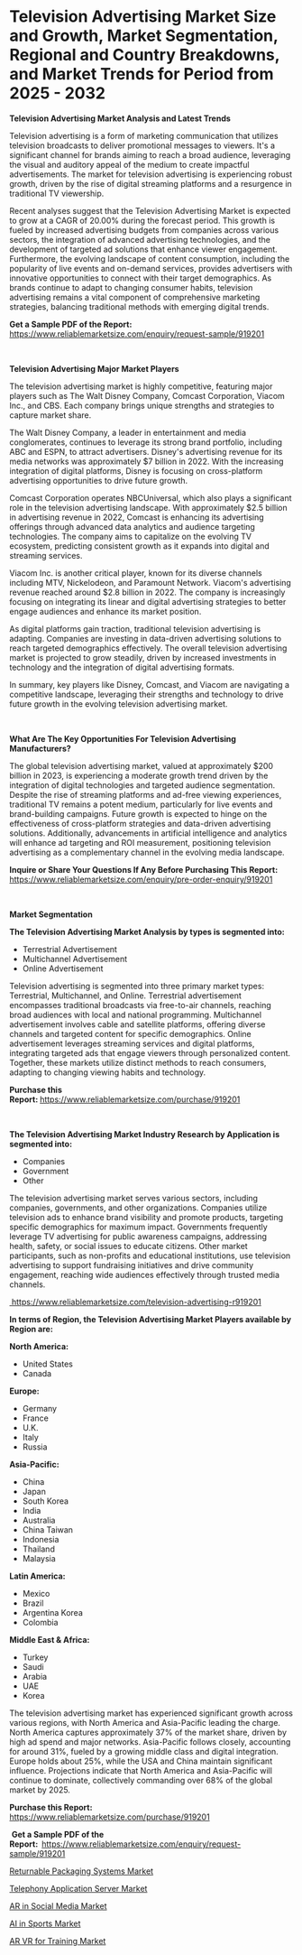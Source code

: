 <p><h1>Television Advertising Market Size and Growth, Market Segmentation, Regional and Country Breakdowns, and Market Trends for Period from 2025 -  2032</h1></p><p><strong>Television Advertising Market Analysis and Latest Trends</strong></p>
<p><p>Television advertising is a form of marketing communication that utilizes television broadcasts to deliver promotional messages to viewers. It's a significant channel for brands aiming to reach a broad audience, leveraging the visual and auditory appeal of the medium to create impactful advertisements. The market for television advertising is experiencing robust growth, driven by the rise of digital streaming platforms and a resurgence in traditional TV viewership.</p><p>Recent analyses suggest that the Television Advertising Market is expected to grow at a CAGR of 20.00% during the forecast period. This growth is fueled by increased advertising budgets from companies across various sectors, the integration of advanced advertising technologies, and the development of targeted ad solutions that enhance viewer engagement. Furthermore, the evolving landscape of content consumption, including the popularity of live events and on-demand services, provides advertisers with innovative opportunities to connect with their target demographics. As brands continue to adapt to changing consumer habits, television advertising remains a vital component of comprehensive marketing strategies, balancing traditional methods with emerging digital trends.</p></p>
<p><strong>Get a Sample PDF of the Report:&nbsp;</strong> <a href="https://www.reliablemarketsize.com/enquiry/request-sample/919201?utm_campaign=1901&utm_medium=2&utm_source=Github&utm_content=ia&utm_term=05032025&utm_id=television-advertising">https://www.reliablemarketsize.com/enquiry/request-sample/919201</a></p>
<p>&nbsp;</p>
<p><strong>Television Advertising Major Market Players</strong></p>
<p><p>The television advertising market is highly competitive, featuring major players such as The Walt Disney Company, Comcast Corporation, Viacom Inc., and CBS. Each company brings unique strengths and strategies to capture market share.</p><p>The Walt Disney Company, a leader in entertainment and media conglomerates, continues to leverage its strong brand portfolio, including ABC and ESPN, to attract advertisers. Disney's advertising revenue for its media networks was approximately $7 billion in 2022. With the increasing integration of digital platforms, Disney is focusing on cross-platform advertising opportunities to drive future growth.</p><p>Comcast Corporation operates NBCUniversal, which also plays a significant role in the television advertising landscape. With approximately $2.5 billion in advertising revenue in 2022, Comcast is enhancing its advertising offerings through advanced data analytics and audience targeting technologies. The company aims to capitalize on the evolving TV ecosystem, predicting consistent growth as it expands into digital and streaming services.</p><p>Viacom Inc. is another critical player, known for its diverse channels including MTV, Nickelodeon, and Paramount Network. Viacom's advertising revenue reached around $2.8 billion in 2022. The company is increasingly focusing on integrating its linear and digital advertising strategies to better engage audiences and enhance its market position.</p><p>As digital platforms gain traction, traditional television advertising is adapting. Companies are investing in data-driven advertising solutions to reach targeted demographics effectively. The overall television advertising market is projected to grow steadily, driven by increased investments in technology and the integration of digital advertising formats.</p><p>In summary, key players like Disney, Comcast, and Viacom are navigating a competitive landscape, leveraging their strengths and technology to drive future growth in the evolving television advertising market.</p></p>
<p>&nbsp;</p>
<p><strong>What Are The Key Opportunities For Television Advertising Manufacturers?</strong></p>
<p><p>The global television advertising market, valued at approximately $200 billion in 2023, is experiencing a moderate growth trend driven by the integration of digital technologies and targeted audience segmentation. Despite the rise of streaming platforms and ad-free viewing experiences, traditional TV remains a potent medium, particularly for live events and brand-building campaigns. Future growth is expected to hinge on the effectiveness of cross-platform strategies and data-driven advertising solutions. Additionally, advancements in artificial intelligence and analytics will enhance ad targeting and ROI measurement, positioning television advertising as a complementary channel in the evolving media landscape.</p></p>
<p><strong>Inquire or Share Your Questions If Any Before Purchasing This Report:</strong> <a href="https://www.reliablemarketsize.com/enquiry/pre-order-enquiry/919201?utm_campaign=1901&utm_medium=2&utm_source=Github&utm_content=ia&utm_term=05032025&utm_id=television-advertising">https://www.reliablemarketsize.com/enquiry/pre-order-enquiry/919201</a></p>
<p>&nbsp;</p>
<p><strong>Market Segmentation</strong></p>
<p><strong>The Television Advertising Market Analysis by types is segmented into:</strong></p>
<p><ul><li>Terrestrial Advertisement</li><li>Multichannel Advertisement</li><li>Online Advertisement</li></ul></p>
<p><p>Television advertising is segmented into three primary market types: Terrestrial, Multichannel, and Online. Terrestrial advertisement encompasses traditional broadcasts via free-to-air channels, reaching broad audiences with local and national programming. Multichannel advertisement involves cable and satellite platforms, offering diverse channels and targeted content for specific demographics. Online advertisement leverages streaming services and digital platforms, integrating targeted ads that engage viewers through personalized content. Together, these markets utilize distinct methods to reach consumers, adapting to changing viewing habits and technology.</p></p>
<p><strong>Purchase this Report:&nbsp;</strong><a href="https://www.reliablemarketsize.com/purchase/919201?utm_campaign=1901&utm_medium=2&utm_source=Github&utm_content=ia&utm_term=05032025&utm_id=television-advertising">https://www.reliablemarketsize.com/purchase/919201</a></p>
<p>&nbsp;</p>
<p><strong>The Television Advertising Market Industry Research by Application is segmented into:</strong></p>
<p><ul><li>Companies</li><li>Government</li><li>Other</li></ul></p>
<p><p>The television advertising market serves various sectors, including companies, governments, and other organizations. Companies utilize television ads to enhance brand visibility and promote products, targeting specific demographics for maximum impact. Governments frequently leverage TV advertising for public awareness campaigns, addressing health, safety, or social issues to educate citizens. Other market participants, such as non-profits and educational institutions, use television advertising to support fundraising initiatives and drive community engagement, reaching wide audiences effectively through trusted media channels.</p></p>
<p><a href="https://www.reliablemarketsize.com/television-advertising-r919201?utm_campaign=1901&utm_medium=2&utm_source=Github&utm_content=ia&utm_term=05032025&utm_id=television-advertising">&nbsp;https://www.reliablemarketsize.com/television-advertising-r919201</a></p>
<p><strong>In terms of Region, the Television Advertising Market Players available by Region are:</strong></p>
<p>
    <p> <strong> North America: </strong>
        <ul>
            <li>United States</li>
            <li>Canada</li>
        </ul>
        </p> 
    <p> <strong> Europe: </strong>
        <ul>
            <li>Germany</li>
            <li>France</li>
            <li>U.K.</li>
            <li>Italy</li>
            <li>Russia</li>
        </ul>
        </p> 
    <p> <strong> Asia-Pacific: </strong>
        <ul>
            <li>China</li>
            <li>Japan</li>
            <li>South Korea</li>
            <li>India</li>
            <li>Australia</li>
            <li>China Taiwan</li>
            <li>Indonesia</li>
            <li>Thailand</li>
            <li>Malaysia</li>
        </ul>
        </p> 
    <p> <strong> Latin America: </strong>
        <ul>
            <li>Mexico</li>
            <li>Brazil</li>
            <li>Argentina Korea</li>
            <li>Colombia</li>
        </ul>
        </p> 
    <p> <strong> Middle East & Africa: </strong>
        <ul>
            <li>Turkey</li>
            <li>Saudi</li>
            <li>Arabia</li>
            <li>UAE</li>
            <li>Korea</li>
        </ul>
    </p>
    </p>
<p><p>The television advertising market has experienced significant growth across various regions, with North America and Asia-Pacific leading the charge. North America captures approximately 37% of the market share, driven by high ad spend and major networks. Asia-Pacific follows closely, accounting for around 31%, fueled by a growing middle class and digital integration. Europe holds about 25%, while the USA and China maintain significant influence. Projections indicate that North America and Asia-Pacific will continue to dominate, collectively commanding over 68% of the global market by 2025.</p></p>
<p><strong>Purchase this Report: </strong><a href="https://www.reliablemarketsize.com/purchase/919201?utm_campaign=1901&utm_medium=2&utm_source=Github&utm_content=ia&utm_term=05032025&utm_id=television-advertising">https://www.reliablemarketsize.com/purchase/919201</a></p>
<p>&nbsp;<strong>Get a Sample PDF of the Report:&nbsp;&nbsp;</strong><a href="https://www.reliablemarketsize.com/enquiry/request-sample/919201?utm_campaign=1901&utm_medium=2&utm_source=Github&utm_content=ia&utm_term=05032025&utm_id=television-advertising">https://www.reliablemarketsize.com/enquiry/request-sample/919201</a></p>
<p><strong></strong></p>
<p><p><a href="https://github.com/AKSHATREPORTPRIME/Market-Research-Report-List-7/blob/main/returnable-packaging-systems-market.md?utm_campaign=1901&utm_medium=2&utm_source=Github&utm_content=ia&utm_term=05032025&utm_id=television-advertising">Returnable Packaging Systems Market</a></p><p><a href="https://github.com/motosyuliq/Market-Research-Report-List-1/blob/main/telephony-application-server-market.md?utm_campaign=1901&utm_medium=2&utm_source=Github&utm_content=ia&utm_term=05032025&utm_id=television-advertising">Telephony Application Server Market</a></p><p><a href="https://github.com/thapabylers2/Market-Research-Report-List-1/blob/main/ar-in-social-media-market.md?utm_campaign=1901&utm_medium=2&utm_source=Github&utm_content=ia&utm_term=05032025&utm_id=television-advertising">AR in Social Media Market</a></p><p><a href="https://github.com/ryantindyaiz/Market-Research-Report-List-1/blob/main/ai-in-sports-market.md?utm_campaign=1901&utm_medium=2&utm_source=Github&utm_content=ia&utm_term=05032025&utm_id=television-advertising">AI in Sports Market</a></p><p><a href="https://github.com/muskoaizahfi/Market-Research-Report-List-1/blob/main/ar-vr-for-training-market.md?utm_campaign=1901&utm_medium=2&utm_source=Github&utm_content=ia&utm_term=05032025&utm_id=television-advertising">AR VR for Training Market</a></p></p>